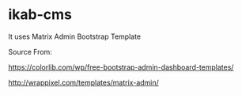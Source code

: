 # ikab-cms
It uses Matrix Admin Bootstrap Template

Source From:

https://colorlib.com/wp/free-bootstrap-admin-dashboard-templates/

http://wrappixel.com/templates/matrix-admin/
